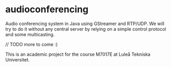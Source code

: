 audioconferencing
=================

Audio conferencing system in Java using GStreamer and RTP/UDP.
We will try to do it without any central server by relying on a simple control protocol and some multicasting.

// TODO more to come :)

This is an academic project for the course M7017E at Luleå Tekniska Universitet.